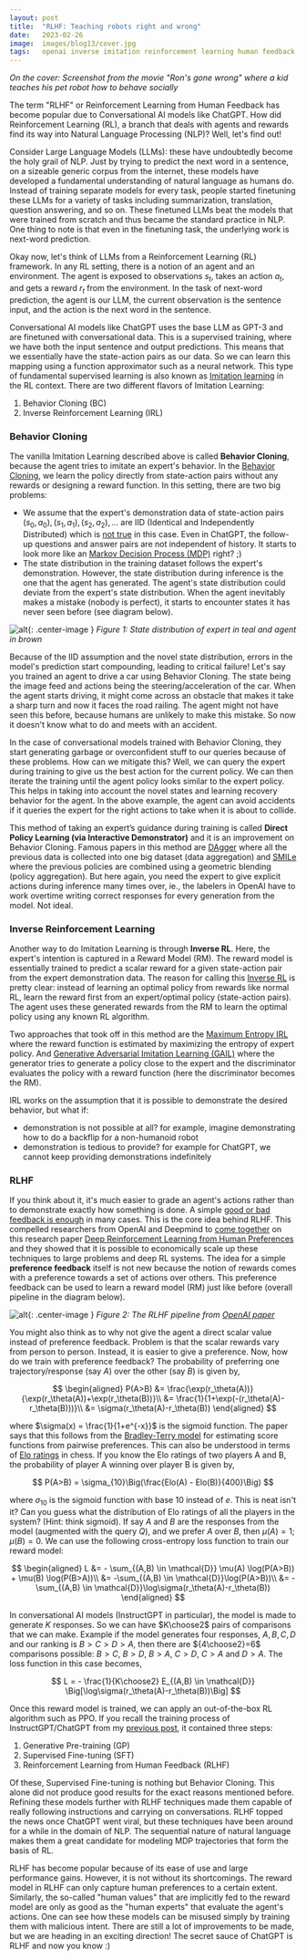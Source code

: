 ```yaml
---
layout: post
title:  "RLHF: Teaching robots right and wrong"
date:   2023-02-26
image:  images/blog13/cover.jpg
tags:   openai inverse imitation reinforcement learning human feedback rlhf
---
```

*On the cover: Screenshot from the movie "Ron's gone wrong" where a kid teaches his pet robot how to behave socially*

The term "RLHF" or Reinforcement Learning from Human Feedback has become popular due to Conversational AI models like ChatGPT. How did Reinforcement Learning (RL), a branch that deals with agents and rewards find its way into Natural Language Processing (NLP)? Well, let's find out!

Consider Large Language Models (LLMs): these have undoubtedly become the holy grail of NLP. Just by trying to predict the next word in a sentence, on a sizeable generic corpus from the internet, these models have developed a fundamental understanding of natural language as humans do. Instead of training separate models for every task, people started finetuning these LLMs for a variety of tasks including summarization, translation, question answering, and so on. These finetuned LLMs beat the models that were trained from scratch and thus became the standard practice in NLP. One thing to note is that even in the finetuning task, the underlying work is next-word prediction.

Okay now, let's think of LLMs from a Reinforcement Learning (RL) framework. In any RL setting, there is a notion of an agent and an environment. The agent is exposed to observations $s_t$, takes an action $a_t$, and gets a reward $r_t$ from the environment. In the task of next-word prediction, the agent is our LLM, the current observation is the sentence input, and the action is the next word in the sentence.

Conversational AI models like ChatGPT uses the base LLM as GPT-3 and are finetuned with conversational data. This is a supervised training, where we have both the input sentence and output predictions. This means that we essentially have the state-action pairs as our data. So we can learn this mapping using a function approximator such as a neural network. This type of fundamental supervised learning is also known as [Imitation learning](https://smartlabai.medium.com/a-brief-overview-of-imitation-learning-8a8a75c44a9c) in the RL context. There are two different flavors of Imitation Learning:
1. Behavior Cloning (BC)
2. Inverse Reinforcement Learning (IRL)

### Behavior Cloning
The vanilla Imitation Learning described above is called **Behavior Cloning**, because the agent tries to imitate an expert's behavior. In the [Behavior Cloning]((https://jonathan-hui.medium.com/rl-imitation-learning-ac28116c02fc)), we learn the policy directly from state-action pairs without any rewards or designing a reward function. In this setting, there are two big problems:
- We assume that the expert's demonstration data of state-action pairs $(s_0,a_0), (s_1,a_1), (s_2,a_2),...$ are IID (Identical and Independently Distributed) which is [not true](https://www.ri.cmu.edu/pub_files/2010/5/Ross-AIStats10-paper.pdf) in this case. Even in ChatGPT, the follow-up questions and answer pairs are not independent of history. It starts to look more like an [Markov Decision Process (MDP)](https://en.wikipedia.org/wiki/Markov_chain) right? ;)
- The state distribution in the training dataset follows the expert's demonstration. However, the state distribution during inference is the one that the agent has generated. The agent's state distribution could deviate from the expert's state distribution. When the agent inevitably makes a mistake (nobody is perfect), it starts to encounter states it has never seen before (see diagram below).

![alt](/images/blog13/state_distribution.png){: .center-image }
*Figure 1: State distribution of expert in teal and agent in brown*

Because of the IID assumption and the novel state distribution, errors in the model's prediction start compounding, leading to critical failure! Let's say you trained an agent to drive a car using Behavior Cloning. The state being the image feed and actions being the steering/acceleration of the car. When the agent starts driving, it might come across an obstacle that makes it take a sharp turn and now it faces the road railing. The agent might not have seen this before, because humans are unlikely to make this mistake. So now it doesn't know what to do and meets with an accident.

In the case of conversational models trained with Behavior Cloning, they start generating garbage or overconfident stuff to our queries because of these problems. How can we mitigate this? Well, we can query the expert during training to give us the best action for the current policy. We can then iterate the training until the agent policy looks similar to the expert policy. This helps in taking into account the novel states and learning recovery behavior for the agent. In the above example, the agent can avoid accidents if it queries the expert for the right actions to take when it is about to collide.

This method of taking an expert’s guidance during training is called **Direct Policy Learning (via Interactive Demonstrator)** and it is an improvement on Behavior Cloning. Famous papers in this method are [DAgger](https://arxiv.org/abs/1011.0686) where all the previous data is collected into one big dataset (data aggregation) and [SMILe](https://www.ri.cmu.edu/pub_files/2010/5/Ross-AIStats10-paper.pdf) where the previous policies are combined using a geometric blending (policy aggregation). But here again, you need the expert to give explicit actions during inference many times over, ie., the labelers in OpenAI have to work overtime writing correct responses for every generation from the model. Not ideal.

### Inverse Reinforcement Learning
Another way to do Imitation Learning is through **Inverse RL**. Here, the expert's intention is captured in a Reward Model (RM). The reward model is essentially trained to predict a scalar reward for a given state-action pair from the expert demonstration data. The reason for calling this [Inverse RL](https://towardsdatascience.com/inverse-reinforcement-learning-6453b7cdc90d#:~:text=Inverse%20reinforcement%20learning%20is%20a,rewards%20by%20observing%20its%20behavior) is pretty clear: instead of learning an optimal policy from rewards like normal RL, learn the reward first from an expert/optimal policy (state-action pairs). The agent uses these generated rewards from the RM to learn the optimal policy using any known RL algorithm.

Two approaches that took off in this method are the [Maximum Entropy IRL](https://www.ri.cmu.edu/pub_files/pub4/ziebart_brian_d_2008_1/ziebart_brian_d_2008_1.pdf) where the reward function is estimated by maximizing the entropy of expert policy. And [Generative Adversarial Imitation Learning (GAIL)](https://arxiv.org/abs/1606.03476) where the generator tries to generate a policy close to the expert and the discriminator evaluates the policy with a reward function (here the discriminator becomes the RM).

IRL works on the assumption that it is possible to demonstrate the desired behavior, but what if:
- demonstration is not possible at all? for example, imagine demonstrating how to do a backflip for a non-humanoid robot
- demonstration is tedious to provide? for example for ChatGPT, we cannot keep providing demonstrations indefinitely

### RLHF
If you think about it, it's much easier to grade an agent's actions rather than to demonstrate exactly how something is done. A simple [good or bad feedback is enough](https://arxiv.org/abs/1701.06049) in many cases. This is the core idea behind RLHF. This compelled researchers from OpenAI and Deepmind to [come together](https://www.theverge.com/2017/6/14/15792818/ai-safety-human-feedback-openai-deepmind) on this research paper [Deep Reinforcement Learning from Human Preferences](https://arxiv.org/abs/1706.03741) and they showed that it is possible to economically scale up these techniques to large problems and deep RL systems. The idea for a simple **preference feedback** itself is not new because the notion of rewards comes with a preference towards a set of actions over others. This preference feedback can be used to learn a reward model (RM) just like before (overall pipeline in the diagram below).

![alt](/images/blog13/rlhf_pipeline.webp){: .center-image }
*Figure 2: The RLHF pipeline from [OpenAI paper](https://arxiv.org/abs/1706.03741)*

You might also think as to why not give the agent a direct scalar value instead of preference feedback. Problem is that the scalar rewards vary from person to person. Instead, it is easier to give a preference. Now, how do we train with preference feedback? The probability of preferring one trajectory/response (say $A$) over the other (say $B$) is given by,

$$
\begin{aligned} 
P(A>B) &= \frac{\exp(r_\theta(A))}{\exp(r_\theta(A))+\exp(r_\theta(B))}\\
&= \frac{1}{1+\exp(-(r_\theta(A)-r_\theta(B)))}\\
&= \sigma(r_\theta(A)-r_\theta(B))
\end{aligned}
$$

where $\sigma(x) = \frac{1}{1+e^{-x}}$ is the sigmoid function. The paper says that this follows from the [Bradley-Terry model](https://en.wikipedia.org/wiki/Bradley%E2%80%93Terry_model) for estimating score functions from pairwise preferences. This can also be understood in terms of [Elo ratings](https://www.omnicalculator.com/sports/elo) in chess. If you know the Elo ratings of two players A and B, the probability of player A winning over player B is given by,

$$
P(A>B) = \sigma_{10}\Big(\frac{Elo(A) - Elo(B)}{400}\Big)
$$

where $\sigma_{10}$ is the sigmoid function with base $10$ instead of $e$. This is neat isn't it? Can you guess what the distribution of Elo ratings of all the players in the system? (Hint: think sigmoid). If say $A$ and $B$ are the responses from the model (augmented with the query $Q$), and we prefer $A$ over $B$, then $\mu(A)=1; \mu(B)=0$. We can use the following cross-entropy loss function to train our reward model:

$$
\begin{aligned}
L &= - \sum_{(A,B) \in \mathcal{D}} \mu(A) \log(P(A>B)) + \mu(B) \log(P(B>A))\\
&= -\sum_{(A,B) \in \mathcal{D}}\log(P(A>B))\\
&= -\sum_{(A,B) \in \mathcal{D}}\log\sigma(r_\theta(A)-r_\theta(B))
\end{aligned}
$$

In conversational AI models (InstructGPT in particular), the model is made to generate $K$ responses. So we can have $K\choose2$ pairs of comparisons that we can make. Example if the model generates four responses, $A, B, C, D$ and our ranking is $B>C>D>A$, then there are ${4\choose2}=6$ comparisons possible: $B>C$, $B>D$, $B>A$, $C>D$, $C>A$ and $D>A$. The loss function in this case becomes,

$$
L = - \frac{1}{K\choose2} E_{(A,B) \in \mathcal{D}} \Big[\log\sigma(r_\theta(A)-r_\theta(B))\Big]
$$

Once this reward model is trained, we can apply an out-of-the-box RL algorithm such as PPO. If you recall the training process of InstructGPT/ChatGPT from my [previous post](/blog/chatgpt-future-of-conversational-ai/), it contained three steps:

1. Generative Pre-training (GP)
2. Supervised Fine-tuning (SFT)
3. Reinforcement Learning from Human Feedback (RLHF)

Of these, Supervised Fine-tuning is nothing but Behavior Cloning. This alone did not produce good results for the exact reasons mentioned before. Refining these models further with RLHF techniques made them capable of really following instructions and carrying on conversations. RLHF topped the news once ChatGPT went viral, but these techniques have been around for a while in the domain of NLP. The sequential nature of natural language makes them a great candidate for modeling MDP trajectories that form the basis of RL.

RLHF has become popular because of its ease of use and large performance gains. However, it is not without its shortcomings. The reward model in RLHF can only capture human preferences to a certain extent. Similarly, the so-called "human values" that are implicitly fed to the reward model are only as good as the "human experts" that evaluate the agent's actions. One can see how these models can be misused simply by training them with malicious intent. There are still a lot of improvements to be made, but we are heading in an exciting direction! The secret sauce of ChatGPT is RLHF and now you know :)